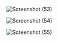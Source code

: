 ![Screenshot (53)](https://github.com/Harshvardhan2910/Discord_Clone/assets/156742527/221c1323-fb15-4fec-acc8-b85bdfdd4906)

![Screenshot (54)](https://github.com/Harshvardhan2910/Discord_Clone/assets/156742527/2ac7fc00-b1d5-4d12-ba6a-9fe2b7b957a9)

![Screenshot (55)](https://github.com/Harshvardhan2910/Discord_Clone/assets/156742527/96cc35c3-d954-4347-bc5f-0c07da3cc880)
